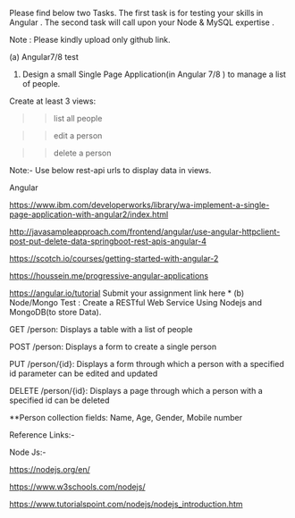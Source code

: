 Please find below two Tasks. The first task is for testing your skills in Angular . The second task will call upon your Node & MySQL expertise .

Note : Please kindly upload only github link.

(a) Angular7/8 test

1. Design a small Single Page Application(in Angular 7/8 ) to manage a list of people.

Create at least 3 views:

>>list all people

>> edit a person

>>delete a person

Note:- Use below rest-api urls to display data in views.



Angular


https://www.ibm.com/developerworks/library/wa-implement-a-single-page-application-with-angular2/index.html

http://javasampleapproach.com/frontend/angular/use-angular-httpclient-post-put-delete-data-springboot-rest-apis-angular-4

https://scotch.io/courses/getting-started-with-angular-2

https://houssein.me/progressive-angular-applications

https://angular.io/tutorial
Submit your assignment link here *
(b) Node/Mongo Test :
Create a RESTful Web Service Using Nodejs and MongoDB(to store Data).

GET /person: Displays a table with a list of people

POST /person: Displays a form to create a single person

PUT /person/{id}: Displays a form through which a person with a specified id parameter can be edited and updated

DELETE /person/{id}: Displays a page through which a person with a specified id can be deleted

**Person collection fields: Name, Age, Gender, Mobile number

Reference Links:-

Node Js:-

https://nodejs.org/en/

https://www.w3schools.com/nodejs/

https://www.tutorialspoint.com/nodejs/nodejs_introduction.htm 
